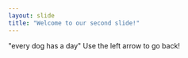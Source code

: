 ```yaml
---
layout: slide
title: "Welcome to our second slide!"
---
```

"every dog has a day"
Use the left arrow to go back!
